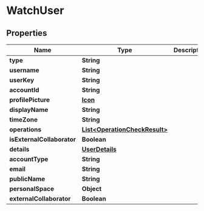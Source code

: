 # WatchUser

## Properties
Name | Type | Description | Notes
------------ | ------------- | ------------- | -------------
**type** | **String** |  | 
**username** | **String** |  |  [optional]
**userKey** | **String** |  |  [optional]
**accountId** | **String** |  | 
**profilePicture** | [**Icon**](Icon.md) |  | 
**displayName** | **String** |  | 
**timeZone** | **String** |  |  [optional]
**operations** | [**List&lt;OperationCheckResult&gt;**](OperationCheckResult.md) |  | 
**isExternalCollaborator** | **Boolean** |  | 
**details** | [**UserDetails**](UserDetails.md) |  |  [optional]
**accountType** | **String** |  | 
**email** | **String** |  | 
**publicName** | **String** |  | 
**personalSpace** | **Object** |  | 
**externalCollaborator** | **Boolean** |  | 
